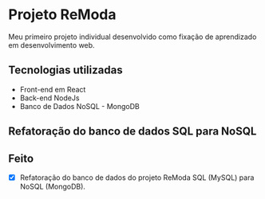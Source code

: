 # Projeto ReModa 

Meu primeiro projeto individual desenvolvido como fixação de aprendizado em desenvolvimento web. 

## Tecnologias utilizadas
 
 - Front-end em React
 - Back-end NodeJs
 - Banco de Dados NoSQL - MongoDB

## Refatoração do banco de dados SQL para NoSQL

## Feito

- [x] Refatoração do banco de dados do projeto ReModa SQL (MySQL) para NoSQL (MongoDB).
